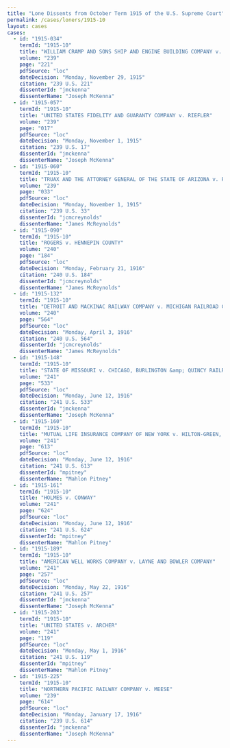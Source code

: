 ```yaml
---
title: "Lone Dissents from October Term 1915 of the U.S. Supreme Court"
permalink: /cases/loners/1915-10
layout: cases
cases:
  - id: "1915-034"
    termId: "1915-10"
    title: "WILLIAM CRAMP AND SONS SHIP AND ENGINE BUILDING COMPANY v. UNITED STATES"
    volume: "239"
    page: "221"
    pdfSource: "loc"
    dateDecision: "Monday, November 29, 1915"
    citation: "239 U.S. 221"
    dissenterId: "jmckenna"
    dissenterName: "Joseph McKenna"
  - id: "1915-057"
    termId: "1915-10"
    title: "UNITED STATES FIDELITY AND GUARANTY COMPANY v. RIEFLER"
    volume: "239"
    page: "017"
    pdfSource: "loc"
    dateDecision: "Monday, November 1, 1915"
    citation: "239 U.S. 17"
    dissenterId: "jmckenna"
    dissenterName: "Joseph McKenna"
  - id: "1915-060"
    termId: "1915-10"
    title: "TRUAX AND THE ATTORNEY GENERAL OF THE STATE OF ARIZONA v. RAICH"
    volume: "239"
    page: "033"
    pdfSource: "loc"
    dateDecision: "Monday, November 1, 1915"
    citation: "239 U.S. 33"
    dissenterId: "jcmcreynolds"
    dissenterName: "James McReynolds"
  - id: "1915-090"
    termId: "1915-10"
    title: "ROGERS v. HENNEPIN COUNTY"
    volume: "240"
    page: "184"
    pdfSource: "loc"
    dateDecision: "Monday, February 21, 1916"
    citation: "240 U.S. 184"
    dissenterId: "jcmcreynolds"
    dissenterName: "James McReynolds"
  - id: "1915-132"
    termId: "1915-10"
    title: "DETROIT AND MACKINAC RAILWAY COMPANY v. MICHIGAN RAILROAD COMMISSION AND FLETCHER PAPER COMPANY"
    volume: "240"
    page: "564"
    pdfSource: "loc"
    dateDecision: "Monday, April 3, 1916"
    citation: "240 U.S. 564"
    dissenterId: "jcmcreynolds"
    dissenterName: "James McReynolds"
  - id: "1915-148"
    termId: "1915-10"
    title: "STATE OF MISSOURI v. CHICAGO, BURLINGTON &amp; QUINCY RAILROAD COMPANY"
    volume: "241"
    page: "533"
    pdfSource: "loc"
    dateDecision: "Monday, June 12, 1916"
    citation: "241 U.S. 533"
    dissenterId: "jmckenna"
    dissenterName: "Joseph McKenna"
  - id: "1915-160"
    termId: "1915-10"
    title: "MUTUAL LIFE INSURANCE COMPANY OF NEW YORK v. HILTON-GREEN, EXECUTORS OF WIGGINS"
    volume: "241"
    page: "613"
    pdfSource: "loc"
    dateDecision: "Monday, June 12, 1916"
    citation: "241 U.S. 613"
    dissenterId: "mpitney"
    dissenterName: "Mahlon Pitney"
  - id: "1915-161"
    termId: "1915-10"
    title: "HOLMES v. CONWAY"
    volume: "241"
    page: "624"
    pdfSource: "loc"
    dateDecision: "Monday, June 12, 1916"
    citation: "241 U.S. 624"
    dissenterId: "mpitney"
    dissenterName: "Mahlon Pitney"
  - id: "1915-189"
    termId: "1915-10"
    title: "AMERICAN WELL WORKS COMPANY v. LAYNE AND BOWLER COMPANY"
    volume: "241"
    page: "257"
    pdfSource: "loc"
    dateDecision: "Monday, May 22, 1916"
    citation: "241 U.S. 257"
    dissenterId: "jmckenna"
    dissenterName: "Joseph McKenna"
  - id: "1915-203"
    termId: "1915-10"
    title: "UNITED STATES v. ARCHER"
    volume: "241"
    page: "119"
    pdfSource: "loc"
    dateDecision: "Monday, May 1, 1916"
    citation: "241 U.S. 119"
    dissenterId: "mpitney"
    dissenterName: "Mahlon Pitney"
  - id: "1915-225"
    termId: "1915-10"
    title: "NORTHERN PACIFIC RAILWAY COMPANY v. MEESE"
    volume: "239"
    page: "614"
    pdfSource: "loc"
    dateDecision: "Monday, January 17, 1916"
    citation: "239 U.S. 614"
    dissenterId: "jmckenna"
    dissenterName: "Joseph McKenna"
---
```

